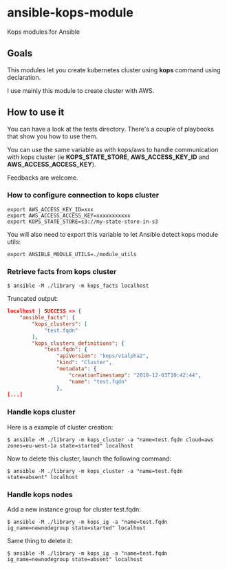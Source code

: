 # ansible-kops-module

Kops modules for Ansible

## Goals

This modules let you create kubernetes cluster using **kops** command using declaration.

I use mainly this module to create cluster with AWS.

## How to use it

You can have a look at the tests directory. There's a couple of playbooks that show you how to use them.

You can use the same variable as with kops/aws to handle communication with kops cluster (ie **KOPS_STATE_STORE**, **AWS_ACCESS_KEY_ID** and **AWS_ACCESS_ACCESS_KEY**).

Feedbacks are welcome.

### How to configure connection to kops cluster


```shell
export AWS_ACCESS_KEY_ID=xxx
export AWS_ACCESS_ACCESS_KEY=xxxxxxxxxxx
export KOPS_STATE_STORE=s3://my-state-store-in-s3
```

You will also need to export this variable to let Ansible detect kops module utils:

```shell
export ANSIBLE_MODULE_UTILS=./module_utils
```

### Retrieve facts from kops cluster


    $ ansible -M ./library -m kops_facts localhost

Truncated output:

```json
localhost | SUCCESS => {
    "ansible_facts": {
        "kops_clusters": [
            "test.fqdn"
        ],
        "kops_clusters_definitions": {
            "test.fqdn": {
                "apiVersion": "kops/v1alpha2",
                "kind": "Cluster",
                "metadata": {
                    "creationTimestamp": "2018-12-03T10:42:44",
                    "name": "test.fqdn"
                },
[...]
```

### Handle kops cluster

Here is a example of cluster creation:

    $ ansible -M ./library -m kops_cluster -a "name=test.fqdn cloud=aws zones=eu-west-1a state=started" localhost

Now to delete this cluster, launch the following command:

    $ ansible -M ./library -m kops_cluster -a "name=test.fqdn state=absent" localhost

### Handle kops nodes

Add a new instance group for cluster test.fqdn:

    $ ansible -M ./library -m kops_ig -a "name=test.fqdn ig_name=newnodegroup state=started" localhost

Same thing to delete it:

    $ ansible -M ./library -m kops_ig -a "name=test.fqdn ig_name=newnodegroup state=absent" localhost
